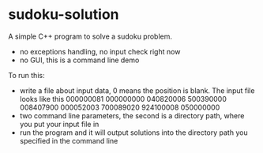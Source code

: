 sudoku-solution
===============
A simple C++ program to solve a sudoku problem.
* no exceptions handling, no input check right now
* no GUI, this is a command line demo

To run this:
* write a file about input data, 0 means the position is blank. The input file looks like this
  000000081
  000000000
  040820006
  500390000
  008407900
  000052003
  700089020
  924100008
  050000000
* two command line parameters, the second is a directory path, where you put your input file in
* run the program and it will output solutions into the directory path you specified in the command line
